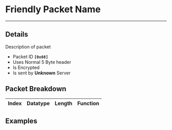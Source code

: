 # Friendly Packet Name #

---


## Details ##

Description of packet
  * Packet ID **`[0x68]`**
  * Uses Normal 5 Byte header
  * Is Encrypted
  * Is sent by **Unknown** Server

## Packet Breakdown ##
| Index | Datatype | Length | Function |
|:------|:---------|:-------|:---------|

## Examples ##